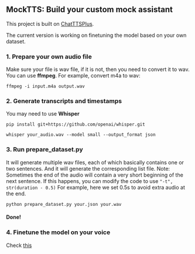 ## MockTTS: Build your custom mock assistant

This project is built on [ChatTTSPlus](https://github.com/warmshao/ChatTTSPlus/tree/master).

The current version is working on finetuning the model based on your own dataset.

### 1. Prepare your own audio file
Make sure your file is wav file, if it is not, then you need to convert it to wav. You can use **ffmpeg**. For example, convert m4a to wav:
```
ffmpeg -i input.m4a output.wav
```

### 2. Generate transcripts and timestamps
You may need to use **Whisper**
```
pip install git+https://github.com/openai/whisper.git
```
```
whisper your_audio.wav --model small --output_format json
```

### 3. Run prepare_dataset.py
It will generate multiple wav files, each of which basically contains one or two sentences. And it will generate the corresponding list file.
Note: Sometimes the end of the audio will contain a very short beginning of the next sentence. If this happens, you can modify the code to use ```"-t", str(duration - 0.5)``` For example, here we set 0.5s to avoid extra audio at the end.
```
python prepare_dataset.py your.json your.wav
```
#### Done!

### 4. Finetune the model on your voice
Check [this](https://github.com/Jackxiini/MockTTS/blob/main/assets/docs/voice_clone.md)
